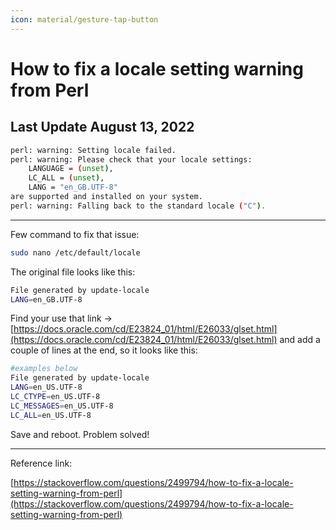 ```yaml
---
icon: material/gesture-tap-button
---
```

# How to fix a locale setting warning from Perl

Last Update August 13, 2022 
---
```bash title="error like that"
perl: warning: Setting locale failed.
perl: warning: Please check that your locale settings:
    LANGUAGE = (unset),
    LC_ALL = (unset),
    LANG = "en_GB.UTF-8"
are supported and installed on your system.
perl: warning: Falling back to the standard locale ("C").
```

---

Few command to fix that issue:

```bash
sudo nano /etc/default/locale
```

The original file looks like this:

```bash
File generated by update-locale
LANG=en_GB.UTF-8
```

Find your use that link → [https://docs.oracle.com/cd/E23824_01/html/E26033/glset.html](https://docs.oracle.com/cd/E23824_01/html/E26033/glset.html) and add a couple of lines at the end, so it looks like this:

```bash
#examples below
File generated by update-locale
LANG=en_US.UTF-8
LC_CTYPE=en_US.UTF-8
LC_MESSAGES=en_US.UTF-8
LC_ALL=en_US.UTF-8
```

Save and reboot. Problem solved!

---

Reference link:

[https://stackoverflow.com/questions/2499794/how-to-fix-a-locale-setting-warning-from-perl](https://stackoverflow.com/questions/2499794/how-to-fix-a-locale-setting-warning-from-perl)